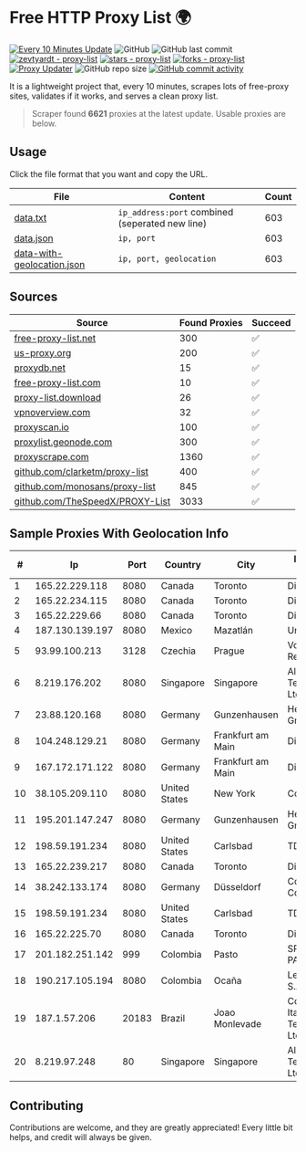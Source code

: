 
# Free HTTP Proxy List 🌍

[![Every 10 Minutes Update](https://github.com/mertguvencli/http-proxy-list/actions/workflows/main.yml/badge.svg?branch=main)](https://github.com/mertguvencli/http-proxy-list/actions/workflows/main.yml)
![GitHub](https://img.shields.io/github/license/mertguvencli/http-proxy-list)
![GitHub last commit](https://img.shields.io/github/last-commit/mertguvencli/http-proxy-list)
[![zevtyardt - proxy-list](https://img.shields.io/static/v1?label=zevtyardt&message=proxy-list&color=blue&logo=github)](https://github.com/zevtyardt/proxy-list "Go to GitHub repo")
[![stars - proxy-list](https://img.shields.io/github/stars/zevtyardt/proxy-list?style=social)](https://github.com/zevtyardt/proxy-list)
[![forks - proxy-list](https://img.shields.io/github/forks/zevtyardt/proxy-list?style=social)](https://github.com/zevtyardt/proxy-list)
[![Proxy Updater](https://github.com/zevtyardt/proxy-list/workflows/Proxy%20Updater/badge.svg)](https://github.com/zevtyardt/proxy-list/actions?query=workflow:"Proxy+Updater")
![GitHub repo size](https://img.shields.io/github/repo-size/zevtyardt/proxy-list)
[![GitHub commit activity](https://img.shields.io/github/commit-activity/m/zevtyardt/proxy-list?logo=commits)](https://github.com/zevtyardt/proxy-list/commits/main)

It is a lightweight project that, every 10 minutes, scrapes lots of free-proxy sites, validates if it works, and serves a clean proxy list.

> Scraper found **6621** proxies at the latest update. Usable proxies are below.

## Usage

Click the file format that you want and copy the URL.

|File|Content|Count|
|----|-------|-----|
|[data.txt](https://raw.githubusercontent.com/mertguvencli/http-proxy-list/main/proxy-list/data.txt)|`ip_address:port` combined (seperated new line)|603|
|[data.json](https://raw.githubusercontent.com/mertguvencli/http-proxy-list/main/proxy-list/data.json)|`ip, port`|603|
|[data-with-geolocation.json](https://raw.githubusercontent.com/mertguvencli/http-proxy-list/main/proxy-list/data-with-geolocation.json)|`ip, port, geolocation`|603|

## Sources

|Source|Found Proxies|Succeed|
|------|-------------|-------|
|[free-proxy-list.net](https://free-proxy-list.net)|300|✅|
|[us-proxy.org](https://www.us-proxy.org)|200|✅|
|[proxydb.net](http://proxydb.net)|15|✅|
|[free-proxy-list.com](https://free-proxy-list.com/?page=&port=&type%5B%5D=http&type%5B%5D=https&up_time=0&search=Search)|10|✅|
|[proxy-list.download](https://www.proxy-list.download/HTTP)|26|✅|
|[vpnoverview.com](https://vpnoverview.com/privacy/anonymous-browsing/free-proxy-servers)|32|✅|
|[proxyscan.io](https://www.proxyscan.io)|100|✅|
|[proxylist.geonode.com](https://proxylist.geonode.com/api/proxy-list?limit=300&page=1&sort_by=lastChecked&sort_type=desc&protocols=http,https)|300|✅|
|[proxyscrape.com](https://api.proxyscrape.com/v2/?request=displayproxies&protocol=http&timeout=10000&country=all&ssl=all&anonymity=all)|1360|✅|
|[github.com/clarketm/proxy-list](https://raw.githubusercontent.com/clarketm/proxy-list/master/proxy-list-raw.txt)|400|✅|
|[github.com/monosans/proxy-list](https://raw.githubusercontent.com/monosans/proxy-list/main/proxies/http.txt)|845|✅|
|[github.com/TheSpeedX/PROXY-List](https://raw.githubusercontent.com/TheSpeedX/PROXY-List/master/http.txt)|3033|✅|


## Sample Proxies With Geolocation Info

|#|Ip|Port|Country|City|Internet Service Provider|
|-|--|----|-------|----|-------------------------|
|1|165.22.229.118|8080|Canada|Toronto|DigitalOcean, LLC|
|2|165.22.234.115|8080|Canada|Toronto|DigitalOcean, LLC|
|3|165.22.229.66|8080|Canada|Toronto|DigitalOcean, LLC|
|4|187.130.139.197|8080|Mexico|Mazatlán|Uninet S.A. de C.V.|
|5|93.99.100.213|3128|Czechia|Prague|Vodafone Czech Republic a.s.|
|6|8.219.176.202|8080|Singapore|Singapore|Alibaba (US) Technology Co., Ltd.|
|7|23.88.120.168|8080|Germany|Gunzenhausen|Hetzner Online GmbH|
|8|104.248.129.21|8080|Germany|Frankfurt am Main|DigitalOcean, LLC|
|9|167.172.171.122|8080|Germany|Frankfurt am Main|DigitalOcean, LLC|
|10|38.105.209.110|8080|United States|New York|Contabo Inc.|
|11|195.201.147.247|8080|Germany|Gunzenhausen|Hetzner Online GmbH|
|12|198.59.191.234|8080|United States|Carlsbad|TDS TELECOM|
|13|165.22.239.217|8080|Canada|Toronto|DigitalOcean, LLC|
|14|38.242.133.174|8080|Germany|Düsseldorf|Cogent Communications|
|15|198.59.191.234|8080|United States|Carlsbad|TDS TELECOM|
|16|165.22.225.70|8080|Canada|Toronto|DigitalOcean, LLC|
|17|201.182.251.142|999|Colombia|Pasto|SP SISTEMAS PALACIOS LTDA|
|18|190.217.105.194|8080|Colombia|Ocaña|Level 3 Colombia S.A|
|19|187.1.57.206|20183|Brazil|Joao Monlevade|Companhia Itabirana TelecomunicaÔÔes Ltda|
|20|8.219.97.248|80|Singapore|Singapore|Alibaba (US) Technology Co., Ltd.|



## Contributing

Contributions are welcome, and they are greatly appreciated! Every
little bit helps, and credit will always be given.

